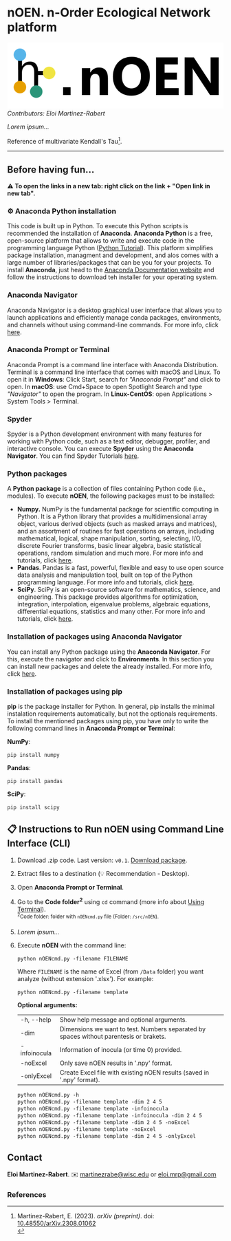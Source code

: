 # nOEN. n-Order Ecological Network platform

![Logo](Logo/Banner.png)
<br>*Contributors: Eloi Martinez-Rabert*

_Lorem ipsum..._

Reference of multivariate Kendall's Tau[^1].
____________________________

## Before having fun...
**:warning: To open the links in a new tab: right click on the link + "Open link in new tab".**

### :gear: Anaconda Python installation
This code is built up in Python. To execute this Python scripts is recommended the installation of **Anaconda**. **Anaconda Python** is a free, open-source platform that allows to write and execute code in the programming language Python ([Python Tutorial](https://docs.python.org/3/tutorial/index.html)). This platform simplifies package installation, managment and development, and alos comes with a large number of libraries/packages that can be you for your projects. To install **Anaconda**, just head to the [Anaconda Documentation website](https://docs.anaconda.com/free/anaconda/install/index.html) and follow the instructions to download teh installer for your operating system.

### Anaconda Navigator
Anaconda Navigator is a desktop graphical user interface that allows you to launch applications and efficiently manage conda packages, environments, and channels without using command-line commands. For more info, click [here](https://docs.anaconda.com/free/navigator/).

### Anaconda Prompt or Terminal
Anaconda Prompt is a command line interface with Anaconda Distribution. Terminal is a command line interface that comes with macOS and Linux. To open it in **Windows**: Click Start, search for _"Anaconda Prompt"_ and click to open. In **macOS**: use Cmd+Space to open Spotlight Search and type _"Navigator"_ to open the program. In **Linux-CentOS**: open Applications > System Tools > Terminal.

### Spyder
Spyder is a Python development environment with many features for working with Python code, such as a text editor, debugger, profiler, and interactive console. You can execute **Spyder** using the **Anaconda Navigator**. You can find Spyder Tutorials [here](https://www.youtube.com/watch?v=E2Dap5SfXkI&list=PLPonohdiDqg9epClEcXoAPUiK0pN5eRoc&ab_channel=SpyderIDE).

### Python packages
A **Python package** is a collection of files containing Python code (i.e., modules). To execute **nOEN**, the following packages must to be installed:
- **Numpy.** NumPy is the fundamental package for scientific computing in Python. It is a Python library that provides a multidimensional array object, various derived objects (such as masked arrays and matrices), and an assortment of routines for fast operations on arrays, including mathematical, logical, shape manipulation, sorting, selecting, I/O, discrete Fourier transforms, basic linear algebra, basic statistical operations, random simulation and much more. For more info and tutorials, click [here](https://numpy.org/).
- **Pandas**. Pandas is a fast, powerful, flexible and easy to use open source data analysis and manipulation tool, built on top of the Python programming language. For more info and tutorials, click [here](https://pandas.pydata.org/).
- **SciPy**. SciPy is an open-source software for mathematics, science, and engineering. This package provides algorithms for optimization, integration, interpolation, eigenvalue problems, algebraic equations, differential equations, statistics and many other. For more info and tutorials, click [here](https://scipy.org/).

### Installation of packages using Anaconda Navigator
You can install any Python package using the **Anaconda Navigator**. For this, execute the navigator and click to **Environments**. In this section you can install new packages and delete the already installed. For more info, click [here](https://docs.anaconda.com/free/navigator/).

### Installation of packages using pip
**pip** is the package installer for Python. In general, pip installs the minimal instalation requirements automatically, but not the optionals requirements. To install the mentioned packages using pip, you have only to write the following command lines in **Anaconda Prompt or Terminal**:

**NumPy**:
```
pip install numpy
```
**Pandas**:
```
pip install pandas
```
**SciPy**:
```
pip install scipy
```
## :clipboard: Instructions to Run nOEN using Command Line Interface (CLI)
1. Download .zip code. Last version: `v0.1`. [Download package](https://github.com/soundslikealloy/nOEN-py).
2. Extract files to a destination (:bulb: Recommendation - Desktop).
3. Open **Anaconda Prompt or Terminal**.
4. Go to the **Code folder<sup>2</sup>** using `cd` command (more info about [Using Terminal](https://docs.anaconda.com/ae-notebooks/user-guide/basic-tasks/apps/use-terminal/?highlight=Using%20Terminal)).
    &#09;<br><sup><sup>2</sup>Code folder: folder with `nOENcmd.py` file (Folder: `/src/nOEN`). </sup>
5. _Lorem ipsum..._
6. Execute **nOEN** with the command line:
   ```
   python nOENcmd.py -filename FILENAME
   ```
   Where `FILENAME` is the name of Excel (from `/Data` folder) you want analyze (without extension '.xlsx').
   For example:
   ```
   python nOENcmd.py -filename template
   ```
   **Optional arguments:**
   <table border="0">
       <tr><td>-h, --help</b></td><td>Show help message and optional arguments.</b></td></tr>
       <tr><td>-dim</td><td>Dimensions we want to test. Numbers separated by spaces without parentesis or brakets.</td></tr>
       <tr><td>-infoinocula</td><td>Information of inocula (or time 0) provided.</td></tr>
       <tr><td>-noExcel</td><td>Only save nOEN results in '.npy' format.</td></tr>
       <tr><td>-onlyExcel</td><td> Create Excel file with existing nOEN results (saved in '.npy' format).</td></tr>
   </table>

   ```
   python nOENcmd.py -h
   python nOENcmd.py -filename template -dim 2 4 5
   python nOENcmd.py -filename template -infoinocula
   python nOENcmd.py -filename template -infoinocula -dim 2 4 5
   python nOENcmd.py -filename template -dim 2 4 5 -noExcel
   python nOENcmd.py -filename template -noExcel
   python nOENcmd.py -filename template -dim 2 4 5 -onlyExcel
   ```

## Contact

**Eloi Martinez-Rabert**. :envelope: martinezrabe@wisc.edu or eloi.mrp@gmail.com

### References
[^1]: Martinez-Rabert, E. (2023). *arXiv (preprint)*. doi: [10.48550/arXiv.2308.01062](https://doi.org/10.48550/arXiv.2308.01062)<br>
